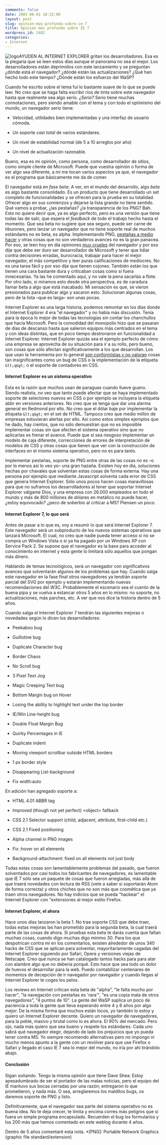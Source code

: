 ```yaml
---
comments: false
date: 2005-08-01 18:32:00
layout: post
slug: opinion-mas-profunda-sobre-ie-7
title: Opinión más profunda sobre IE 7
wordpress_id: 2482
categories:
- Internet
---
```


![logo](http://www.minid.net/images/22.png)AYUDEN AL INTERNET EXPLORER gritan los desarrolladores. Esa es la plegaria que se leen estos días aunque el panorama no sea el mejor. Los desarrolladores están deprimidos con este lanzamiento y se preguntan ¿dónde está el navegador? ¿dónde están las actualizaciones? ¿Qué han hecho todo este tiempo? ¿Dónde están los esfuerzo del WaSP?





Cuando he escrito sobre el tema fui lo bastante suave de lo que se puede leer. No creo que se haga falta escribir ríos de tinta sobre este navegador hasta que realmente sea algo serio. _¿Serio?_ Serio tiene muchas connotaciones, pero siendo amable con el tema y con todo el optimismo del mundo, un navegador serio tiene:







  * Velocidad, utilidades bien implementadas y una interfaz de usuario cómoda.


  * Un soporte _casi total_ de varios estándares.


  * Un nivel de estabilidad normal (de 5 a 10 arreglos por año)


  * Un nivel de actualización razonable.





Bueno, esa es mi opinión, como persona, como desarrollador de sitios, como simple cliente de Microsoft. Puede que vuestra opinión o forma de ver algo sea diferente, a mi me tocan varios aspectos ya que, el navegador es el programa que básicamente me da de comer.





El navegador está en _fase beta_. A ver, en el  mundo del desarrollo, algo _beta_ es algo bastante consolidado. Es un producto que tiene desarrollado un set completo de funcionalidades y se ofrecen para la prueba en su totalidad. Ofrecer algo en sus comienzos y dejarse la lista grande no tiene sentido. Qué vamos a probar, ¿las pestañas? ¿la transparencia de los PNG? Bah. Esto no quiere decir que, ya es algo perfecto, pero es una versión que tiene todas las de salir, que espera el _feedback_ de todo el trabajo hecho hasta el momento. Que sea beta no sugiere que sea seguro, puede ser carne de tiburones, pero lanzar un navegador que no tiene soporte real de muchos estándares no es beta, es alpha. Implementando PNG, [pestañas a medio hacer](http://www.mezzoblue.com/i/articles/28july2005-ui.png) y otras cosas que no son verdaderos avances no es la gran panacea. Por eso, se leen hoy en día opiniones [muy crueles](http://godsmoon.blogspot.com/2005/07/ie7-beta-is-available-and-it-sucks.html) del navegador y por eso dije que debe ser duro ser desarrollador de Microsoft y tener que lidiar contra decisiones erradas, burocracia, trabajar para hacer el mejor navegador, el más competitivo y leer puras calificaciones de mediocres. No es una tarea fácil y por eso dije que tienen cojones. También están los que tienen una cara bastante dura y criticaban cosas como si fuera innecesarias. Ya las he comentado aquí, y no vale la pena sacarlas a flote. Por otro lado, si miramos esto desde otra perspectiva, es de caradura llamar beta a algo que está inacabado. Mi sensación es que, se vieron presionados para publicar algo y sacaron esto. Solucionan algunas cosas, pero de la lista –que es larga– son unas pocas.





Internet Explorer es una larga historia, podemos remontar en los días donde el Internet Explorer 4 era "el navegador" y no había más discusión. Tenía para la época lo mejor de todas las tecnologías sin contar los chanchullos que hacía Microsoft. Pero la comodidad del monopolio hizo que se pasaran de días de descanso hasta que salieron equipos más centrados en el tema y con ideas distintas, que en poco tiempo destronaron en funcionalidad a Internet Explorer. Internet Explorer quizás sea el ejemplo perfecto de cómo una empresa se aprovecha de su situación para ir a su rollo, pero bueno, son cosas que sólo afectan significativamente a los que desarrollan. Los que usan la herramienta por lo general [son conformistas y no valoran](http://www.minid.net/articulos/2209/la-revancha-la-modorra-y-el-internet-explorer) cosas tan insignificantes como un bug de CSS o la implementación de la etiqueta `&lt;q&gt;` o el soporte de contadores en CSS.





#### Internet Explorer es un sistema operativo





Esta es la razón que muchos usan de paraguas cuando llueve guano. Siendo realista, no veo que tanto puede afectar que se haya implementado soporte de selectores nuevos en CSS o por ejemplo se incluyera la etiqueta abbr en versiones anteriores. No creo que se tenga que dar una alarma general en Redmond por ello. No creo que el dólar baje por implementar la etiqueta `&lt;q&gt;` en el set de HTML. Tampoco creo que medio millón de empresas estuvieran alertas por ello. Así como estos simples ejemplos que he dado, hay cientos, que no sólo demuestran que no es imposible implementar cosas sin que afecten el sistema operativo sino que no aplicarlas es frenar el avance. Puede que sí sea riesgoso implementar un modelo de caja diferente, correcciones de errores de interpretación de modelos de CSS y otras cosas que tienen que ver con la construcción de interfaces en el mismo sistema operativo, pero no es para tanto.





Implementar pestañas, soporte de PNG entre otras de las cosas no es –o por lo menos así lo veo yo– una gran hazaña. Existen hoy en día, soluciones hechas por chavales que solventan estas cosas de forma externa. Hay una persona por ejemplo que mediante Javascript solventa cada error de CSS que genera Internet Explorer. Sólo unos pocos hacen cosas maravillosas para que no suframos los desarrolladores al tener que soportar Internet Explorer válgame Dios, y una empresa con 26.000 empleados en todo el mundo y más de 800 millones de dólares en metálico no puede hacer, ¿estoy equivocado? ¿peco de soberbio al criticar a MS? Piensen un poco.





#### Internet Explorer 7, lo que será





Antes de pasar a lo que es, voy a resumir lo que será Internet Explorer 7. Este navegador será un subproducto de los nuevos sistemas operativos que lanzará Microsoft. El cual, no creo que nadie pueda tener acceso si no se compra un Windows Vista o si ya ha pagado por un Windows XP con Service Pack 2. Se supone que el navegador es la base para acceder al conocimiento en internet y esta gente lo limitará sólo aquellos que pongan más dinero.





Hablando de temas tecnológicos, será un navegador con significativos avances que solventarán algunos de los problemas que hay. Cuando salga este navegador en la fase final otros navegadores ya tendrán soporte parcial del SVG por ejemplo y estarán implementando nuevas recomendaciones del W3C. Probablemente el escenario sea el cuento de la buena pipa y se vuelva a estancar otros 5 años en lo mismo: no soporte, no actualizaciones, más parches, etc. A ver que nos dice la historia dentro de 5 años.





Cuando salga el Internet Explorer 7 tendrán las siguientes mejoras o novedades según lo dicen los desarrolladores:







  * Peekaboo bug 


  * Guillotine bug


  * Duplicate Character bug


  * Border Chaos


  * No Scroll bug


  * 3 Pixel Text Jog


  * Magic Creeping Text bug


  * Bottom Margin bug on Hover


  * Losing the ability to highlight text under the top border


  * IE/Win Line-height bug


  * Double Float Margin Bug


  * Quirky Percentages in IE


  * Duplicate indent


  * Moving viewport scrollbar outside HTML borders 


  * 1 px border style


  * Disappearing List-background


  * Fix width:auto 





En adición han agregado soporte a:







  * HTML 4.01 ABBR tag 


  * Improved (though not yet perfect) &lt;object&gt; fallback


  * CSS 2.1 Selector support (child, adjacent, attribute, first-child etc.)


  * CSS 2.1 Fixed positioning 


  * Alpha channel in PNG images 


  * Fix :hover on all elements


  * Background-attachment: fixed on all elements not just body 


	


Todas estas cosas son lamentablemente problemas del pasado, que fueron solventados por casi todos los fabricantes de navegadores, es lamentable que IE 7 sólo sea un paquete de cosas que fueron arregladas, más allá de que traerá novedades con lectura de RSS (vete a saber si soportarán Atom de forma correcta) y otros chiches que no son más que cosmética que ya traen otros navegadores. No hay indicios que se pueda "hackear" el Internet Explorer con "extensiones al mejor estilo Firefox.





#### Internet Explorer, el ahora





Hace unos días lanzaron la beta 1. No trae soporte CSS que debe traer, todas estas mejoras las han prometido para la segunda beta, la cual traerá parte de las cosas de ahora. Si pruebas esta beta te darás cuenta que faltan muchas cosas, cuando digo muchas digo mínimo 30. Para los que despotrican contra mí en los comentarios, existen alrededor de unos 340 hacks de CSS que se aplican para solventar, mayoritariamente cagadas del Internet Explorer siguiendo por Safari, Opera y versiones viejas de Netscape. Creo que nunca se han catalogado tantos hacks para para atar con alambre algo que no debería porqué. Esto hace que sea todo un dolor de huevos el desarrollar para la web. Puedo contabilizar centenares de momentos de decepción de ir navegador por navegador y cuando llegas al Internet Explorer te coges los pelos.





Los reviews en Internet critican esta beta de "alpha", "le falta mucho por hacer", "la navegación con pestañas es 'rara'", "es una copia mala de otros navegadores", "4 puntos de 10". La gente del WaSP suplica un poco de paciencia a toda la gente que lleva esperando entre 4 y 6 años por algo mejor. De la misma forma que muchos están locos, yo también lo estoy y quiero un Internet Explorer decente. Quiero un navegador de navegadores, para la peble, masivo y brutal como lo es ahora. El 90% del mercado. Pero ojo, nada más quiero que sea bueno y respete los estándares. Cada uno sabrá qué navegador elegir, dejando de lado los prejuicios que yo pueda tener contra MS. Yo siempre recomiendo alternativas pero no impongo ni mucho menos apunto a la gente con un revólver para que use Firefox o Safari y llegado el caso IE 7 sea lo mejor del mundo, no iría por ahí tirándolo abajo.





#### Conclusión





Sigan soñando. Tengo la misma opinión que tiene Dave Shea: Estoy apesadumbrado de ser el portador de las malas noticias, pero el equipo del IE mantuvo sus bocas cerradas por una razón; entregaron lo que prometieron, y nada más. O sea, arreglaremos los malditos bugs, os daremos soporte de PNG y listo.





Definitivamente, que el navegador sea parte del sistema operativo no es buena idea. No te deja crecer, te limita y encima corres más peligros que si fuera un simple programa encapsulado. Recuerden el bug los formularios y los 200 más que hemos comentado en este weblog durante 4 años.





Dentro de 5 años comentaré esta nota.
  *[PNG]: Portable Network Graphics (graphic file standard/extension)
